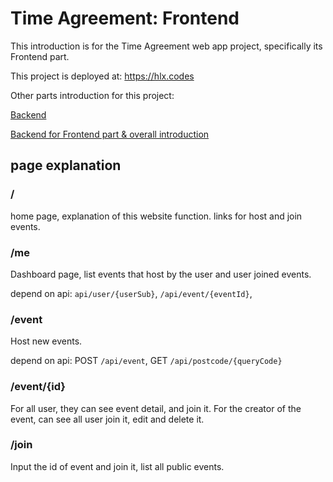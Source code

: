 # Time Agreement: Frontend

This introduction is for the Time Agreement web app project,
specifically its Frontend part.

This project is deployed at: <https://hlx.codes>

Other parts introduction for this project:

[Backend](https://github.com/helunxing/microservices-backend)

[Backend for Frontend part & overall introduction](../)

## page explanation

### /

home page, explanation of this website function.
links for host and join events.

[//]: # (### /user/{id} or /u/{id})

### /me

Dashboard page, list events that host by the user and user joined events.

depend on api: `api/user/{userSub}`, `/api/event/{eventId}`,

### /event

Host new events.

depend on api: POST `/api/event`, GET `/api/postcode/{queryCode}`

### /event/{id}

For all user, they can see event detail, and join it.
For the creator of the event, can see all user join it, edit and delete it.

### /join

Input the id of event and join it, list all public events.
